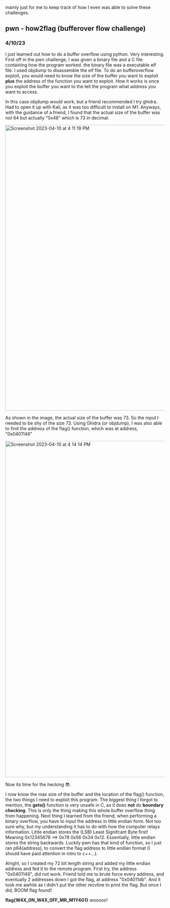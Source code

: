 mainly just for me to keep track of how I even was able to solve these challenges. 

## pwn - how2flag (bufferover flow challenge)
### 4/10/23
I just learned out how to do a buffer overflow using python. Very interesting. First off in the pwn challenge, I was given a binary file and a C file containing how the program worked. the binary file was a executable elf file. I used objdump to disassemble the elf file. To do an bufferoverflow exploit, you would need to know the size of the buffer you want to exploit **plus** the address of the function you want to exploit. How it works is once you exploit the buffer you want to the tell the program what address you want to access. 

In this case objdump would work, but a friend recommended I try ghidra. Had to open it up with Kali, as it was too difficult to install on M1. Anyways, with the guidance of a friend, I found that the actual size of the buffer was not 64 but actually "0x48" which is 73 in decimal. 

<img width="902" alt="Screenshot 2023-04-10 at 4 11 19 PM" src="https://user-images.githubusercontent.com/112781868/231016331-c9831d2d-5f00-484c-bd51-7e4bc35b819c.png">

As shown in the image, the actual size of the buffer was 73. So the input I needed to be shy of the size 73. Using Ghidra (or objdump), I was also able to find the address of the flag() function, which was at address, "0x0401146"

<img width="1062" alt="Screenshot 2023-04-10 at 4 14 14 PM" src="https://user-images.githubusercontent.com/112781868/231016637-ac1edaae-a041-4c19-a80f-e0737fff03ad.png">

Now its time for the hecking 😎. 

I now know the max size of the buffer and the location of the flag() function, the two things I need to exploit this program. The biggest thing I forgot to mention, the **gets()** function is very unsafe in C, as it does **not** do __boundary checking__. This is only the thing making this whole buffer overflow thing from happening. Next thing I learned from the friend, when performing a binary overflow, you have to input the address in little endian form. Not too sure why, but my understanding it has to do with how the computer relays information. Little endian stores the (LSB) Least Signifcant Byte first! Meaning 0x12345678 ==> 0x78 0x56 0x34 0x12. Essentially, little endian stores the string backwards. Luckily pwn has that kind of function, so I just ran p64(address), to convert the flag address to little endian format (I should have paid attention in intro to c++...). 

Alright, so I created my 72 bit length string and added my little endian address and fed it to the remote program. First try, the address "0x0401146", did not work. Friend told me to brute force every address, and eventually 2 addresses down I got the flag, at address "0x04011db". And it took me awhile as I didn't put the other recvline to print the flag. But once I did, BOOM flag found! 

**flag{W4X_0N_W4X_0FF_MR_M1Y4G1}** 
wooooo! 
